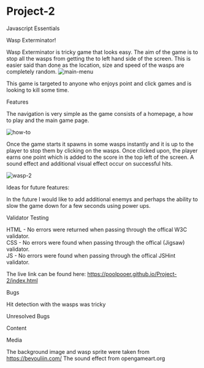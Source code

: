 # Project-2
Javascript Essentials

Wasp Exterminator!

Wasp Exterminator is tricky game that looks easy. The aim of the game is to stop all the wasps from getting the to left hand side of the screen.
This is easier said than done as the location, size and speed of the wasps are completely random.
![main-menu](https://user-images.githubusercontent.com/43278914/186099694-3bd6d90b-3a04-43a3-a7a8-eba0d5c9399c.JPG)

This game is targeted to anyone who enjoys point and click games and is looking to kill some time.

Features

The navigation is very simple as the game consists of a homepage, a how to play and the main game page.

![how-to](https://user-images.githubusercontent.com/43278914/186100255-f3722889-8c3c-42ba-a859-dbaf937c925e.JPG)

Once the game starts it spawns in some wasps instantly and it is up to the player to stop them by clicking on the wasps. Once clicked upon,
the player earns one point which is added to the score in the top left of the screen. A sound effect and additional visual effect occur on successful hits.

![wasp-2](https://user-images.githubusercontent.com/43278914/186101090-4caebd9e-38c4-4790-86d6-22ab318674e9.JPG)

Ideas for future features:

In the future I would like to add additional enemys and perhaps the ability to slow the game down for a few seconds using power ups.


Validator Testing

HTML - No errors were returned when passing through the offical W3C validator.<br>
CSS - No errors were found when passing through the offical (Jigsaw) validator.<br>
JS - No errors were found when passing through the offical JSHint validator.<br>

The live link can be found here: https://poolpooer.github.io/Project-2/index.html

Bugs

Hit detection with the wasps was tricky

Unresolved Bugs

Content

Media

The background image and wasp sprite were taken from https://bevouliin.com/
The sound effect from opengameart.org
